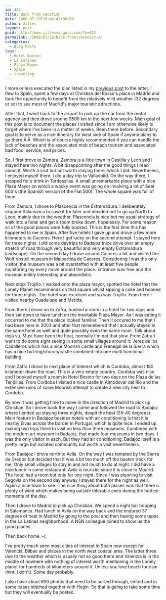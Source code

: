 ```yaml
---
id: 423
title: Back from vacation
date: 2008-07-29T20:44:42+00:00
author: Jilles
layout: post
guid: http://www.jillesvangurp.com/?p=423
permalink: /2008/07/29/back-from-vacation-2/
categories:
  - Blog Posts
tags:
  - Hotel Boston
  - La Latinas
  - Plaza Mayor
  - Spain
  - traveling
---
```

I more or less executed the plan listed in my [previous post](https://www.jillesvangurp.com/2008/07/02/off-to-spain/) to the letter. I flew to Spain, spent a few days at Christian del Rosso's place in Madrid and took the opportunity to benefit from the relatively mild weather (32 degrees or so) to see most of Madrid's major touristic attractions.

After that, I went back to the airport to pick up the car from the rental agency and then drove around 3500 km in the next few weeks. Main goal of this post is to document the places I visited since I am otherwise likely to forget where I've been in a matter of weeks. Been there before. Secondary goal is to serve as a nice itinerary for west side of Spain if anyone plans to go there.Ã‚Â  Which is of course highly recommended if you can handle the lack of beaches and the associated mob of beach tourism and associated bad food, service, and prices.

So, I first drove to Zamora. Zamora is a little town in Castilla y Leon and I stayed here two nights. A bit disappointing after the good things I read about it. Worth a visit but not worth staying there, which I did. Nevertheless, I enjoyed myself there. I did a day trip to Valladolid. On the way there, I stopped for a drink in Tordessilas. A small unremarkable place with a nice Plaza Mayor on which a wacky event was going on involving a lot of Seat 600's (the Spanish version of the Fiat 500). The whole square was full of them.

From Zamora, I drove to Plascencia in the Extremadura. I deliberately skipped Salamanca to save it for later and decided not to go up North to Leon, mainly due to the weather. Plascencia is nice but my usual strategy of walk into a hotel and get a room broke down, hopelessly. For some reason all of the good places were fully booked. This is the first time this has happened to me in Spain. After five hotels I gave up and drove a few more kilometers to Caceres. Here I got lucky on the second attempt. I stayed here for three nights. I did some daytrips to Badajoz (nice drive over an empty stretch of road through very beautiful and very empty Extramadura landscape). On the second day I drove around Caceres a bit and visited the Wolf Vostell museum in Malpartida de Caceres. Considering I was the only visitor, the museum was a bit overstaffed with at least five people monitoring my every move around the place. Entrance was free and the museum mildly interesting and absurdistic.

Next stop: Trujillo. I walked onto the plaza mayor, spotted the hotel that the Lonely Planet recommends on that square whilst sipping a coke and booked for three nights. The hotel was excellent and so was Trujillo. From here I visited nearby Guadelupe and Merida.

From there I drove on to Zafra, booked a room in a hotel for two days and then sat down to have lunch on the inevitable Plaza Mayor. As I was eating it occurred to me that the place looked familiar. Then it occured to me that I had been here in 2003 and after that remembered that I actually stayed in the same hotel as well and quite possibly even the same room. Talk about deja vu. Must have been the heat, normally I'm not that slow. From Zafra I went to do some sight seeing in some small villages around it: Jerez de los Caballeros which has a nice Moorish castle and Frenegal de la Sierra which has a nice bullring/church/castle combined into one multi functional building.

From Zafra I drove to next place of interest which is Cordoba, almost 180 kilometer down the road. This is a very empty country. Cordoba was nice and I booked myself a room in Hotel Boston for two days on the Plaza de las Tendillas. From Cordoba I visited a nice castle in Almodovar del Rio and the extensive ruins of some Moorish attempt to create a new city next to Cordoba.

By now it was getting time to move in the direction of Madrid to pick up Christian. So I drove back the way I came and followed the road to Badajoz where I ended up staying three nights, despit the heat (35-40 degrees). Main feature in Badajoz besides hotels with air conditioning is that it is nearby Elvas across the border in Portugal, which is quite nice. I ended up making two trips there to visit no less than three museums. Combined with the modern art museum in Badajoz, that made four museums in two days. I was the only visitor in each. But they had air conditioning. Badajoz itself is a pretty large but isolated community but worth a visit nevertheless.

From Badajoz I drove north to Avila. On the way I was tempted by the Sierra de Gredos but decided that it was a bit too much off the beaten track for me. Only small villages to stay in and not much to do at night. I did have a nice lunch in some restaurant. Avila is touristic since it is close to Madrid. The hotel had a room but only for one night. Since I was planning to visit Segovia on the second day anyway I stayed there for the night as well. Again a nice town to see. The nice thing about both places was that there is plenty of wind which makes being outside tolerable even during the hottest moments of the day.

Then I drove to Madrid to pick up Christian. We spend a night bar hopping in Salamanca. Had lunch in Avila on the way back and the endured 37 degrees of heat in Madrid by going to the pool and then having some tapas in the La Latinas neighborhood. A NSN colleague joined to show us the good places.

Then back home :-(.

I've pretty much seen most cities of interest in Spain now except for Valencia, Bilbao and places in the north west coastal area. The latter three due to the weather which is usually not so good there and Valencia is in the middle of nowhere with nothing of interest worth mentioning in the Lonely planet for hundreds of kilometers around it. Unless you love beach tourism (hint, I don't). Some day probably.

I also have about 600 photos that need to be sorted through, edited and in some cases stitched together with Hugin. So that is going to take some time but they will eventually be posted.